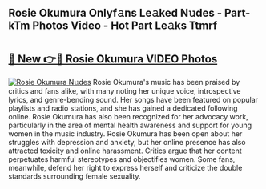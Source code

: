 ## Rosie Okumura Onlyf𝚊ns Le𝚊ked N𝚞des - Part-kTm Photos Video - Hot Part Le𝚊ks Ttmrf

# <h2><a href="http://ab69751.deff.icu/?id=Rosie+Okumura">🔗 New 👉🔴 Rosie Okumura VIDEO Photos</a></h2>

[![Rosie Okumura N𝚞des](https://i.imgur.com/rIISA9y.gif)](http://ab69751.deff.icu/?id=Rosie+Okumura)
Rosie Okumura's music has been praised by critics and fans alike, with many noting her unique voice, introspective lyrics, and genre-bending sound. Her songs have been featured on popular playlists and radio stations, and she has gained a dedicated following online. Rosie Okumura has also been recognized for her advocacy work, particularly in the area of mental health awareness and support for young women in the music industry. Rosie Okumura has been open about her struggles with depression and anxiety, but her online presence has also attracted toxicity and online harassment. Critics argue that her content perpetuates harmful stereotypes and objectifies women. Some fans, meanwhile, defend her right to express herself and criticize the double standards surrounding female sexuality.
